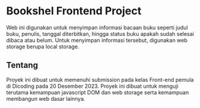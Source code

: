 # Bookshel Frontend Project

Web ini digunakan untuk menyimpan informasi bacaan buku seperti judul buku, penulis, tanggal diterbitkan, hingga status buku apakah sudah selesai dibaca atau belum. Untuk menyimpan informasi tersebut, digunakan web storage berupa local storage.


## Tentang

Proyek ini dibuat untuk memenuhi submission pada kelas Front-end pemula di Dicoding pada 20 Desember 2023. Proyek ini dibuat untuk menguji terutama kemampuan javascript DOM dan web storage serta kemampuan membangun web dasar lainnya.

